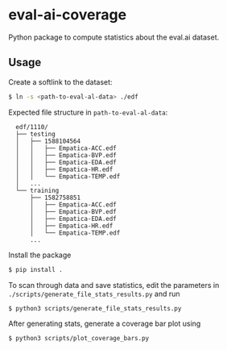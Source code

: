# eval-ai-coverage

Python package to compute statistics about the eval.ai dataset.

## Usage

Create a softlink to the dataset:

```bash
$ ln -s <path-to-eval-al-data> ./edf
```

Expected file structure in `path-to-eval-al-data`:
```
  edf/1110/
  ├── testing
  │   ├── 1588104564
  │   │   ├── Empatica-ACC.edf
  │   │   ├── Empatica-BVP.edf
  │   │   ├── Empatica-EDA.edf
  │   │   ├── Empatica-HR.edf
  │   │   └── Empatica-TEMP.edf
  │   ...
  └── training
      ├── 1582758851
      │   ├── Empatica-ACC.edf
      │   ├── Empatica-BVP.edf
      │   ├── Empatica-EDA.edf
      │   ├── Empatica-HR.edf
      │   └── Empatica-TEMP.edf
      ...
```

Install the package
```bash
$ pip install .
```

To scan through data and save statistics, edit the parameters in
`./scripts/generate_file_stats_results.py` and run
```bash
$ python3 scripts/generate_file_stats_results.py
```

After generating stats, generate a coverage bar plot using
```bash
$ python3 scripts/plot_coverage_bars.py
```

